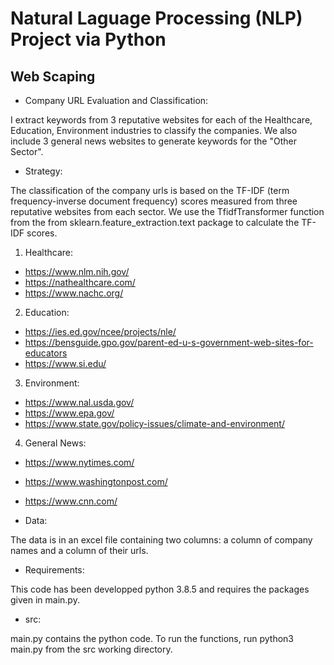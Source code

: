 
# Natural Laguage Processing (NLP) Project via Python
## Web Scaping 

- Company URL Evaluation and Classification:

I extract keywords from 3 reputative websites for each of the Healthcare, Education, Environment industries to classify the companies. We also include 3 general news websites to generate keywords for the "Other Sector". 

- Strategy: 

The classification of the company urls is based on the TF-IDF (term frequency-inverse document frequency) scores measured from three reputative websites from each sector. We use the TfidfTransformer function from the from sklearn.feature_extraction.text package to calculate the TF-IDF scores. 

1) Healthcare:
- https://www.nlm.nih.gov/
- https://nathealthcare.com/
- https://www.nachc.org/
2) Education: 
- https://ies.ed.gov/ncee/projects/nle/
- https://bensguide.gpo.gov/parent-ed-u-s-government-web-sites-for-educators
- https://www.si.edu/
3) Environment: 
- https://www.nal.usda.gov/
- https://www.epa.gov/
- https://www.state.gov/policy-issues/climate-and-environment/
4) General News:
- https://www.nytimes.com/ 
- https://www.washingtonpost.com/ 
- https://www.cnn.com/

- Data: 

The data is in an excel file containing two columns: a column of company names and a column of their urls. 

- Requirements:

This code has been developped python 3.8.5 and requires the packages given in main.py.

- src:

main.py contains the python code. To run the functions, run python3 main.py from the src working directory.



